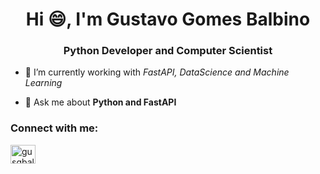 <h1 align="center">Hi 😄, I'm Gustavo Gomes Balbino</h1>
<h3 align="center">Python Developer and Computer Scientist</h3>

- 🔭 I’m currently working with *FastAPI, DataScience and Machine Learning*

- 💬 Ask me about **Python and FastAPI**

<h3 align="left">Connect with me:</h3>
<p align="left">
<a href="https://linkedin.com/in/gusgbalbino" target="blank"><img align="center" src="https://raw.githubusercontent.com/rahuldkjain/github-profile-readme-generator/master/src/images/icons/Social/linked-in-alt.svg" alt="gusgbalbino" height="30" width="40" /></a>
</p>

